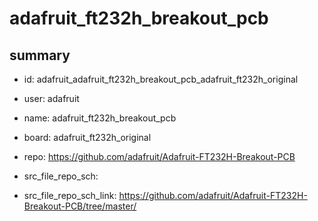 # adafruit_ft232h_breakout_pcb
 
## summary 
* id: adafruit_adafruit_ft232h_breakout_pcb_adafruit_ft232h_original
* user: adafruit
* name: adafruit_ft232h_breakout_pcb
* board: adafruit_ft232h_original
* repo: https://github.com/adafruit/Adafruit-FT232H-Breakout-PCB



* src_file_repo_sch: 
* src_file_repo_sch_link: https://github.com/adafruit/Adafruit-FT232H-Breakout-PCB/tree/master/




